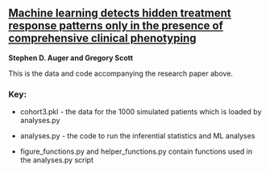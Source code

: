 ## [**Machine learning detects hidden treatment response patterns only in the presence of comprehensive clinical phenotyping**](https://www.medrxiv.org/content/10.1101/2024.10.09.24315155v1)

**Stephen D. Auger and Gregory Scott**

This is the data and code accompanying the research paper above.

### Key:
- cohort3.pkl - the data for the 1000 simulated patients which is loaded by analyses.py

- analyses.py - the code to run the inferential statistics and ML analyses

- figure_functions.py and helper_functions.py contain functions used in the analyses.py script

